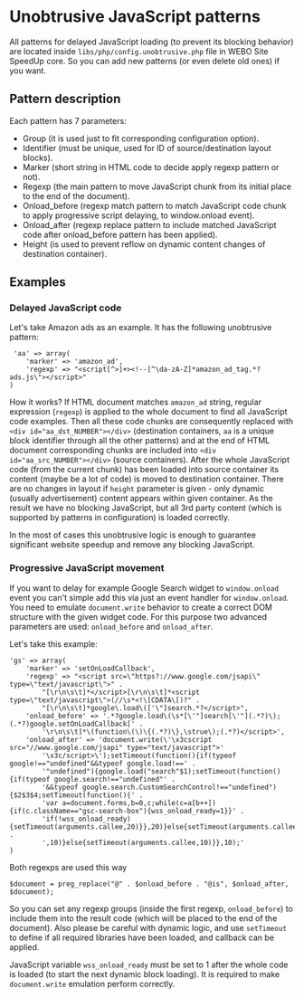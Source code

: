 # Unobtrusive JavaScript patterns #

All patterns for delayed JavaScript loading (to prevent its blocking behavior) are located inside `libs/php/config.unobtrusive.php` file in WEBO Site SpeedUp core. So you can add new patterns (or even delete old ones) if you want.

## Pattern description ##

Each pattern has 7 parameters:
  * Group (it is used just to fit corresponding configuration option).
  * Identifier (must be unique, used for ID of source/destination layout blocks).
  * Marker (short string in HTML code to decide apply regexp pattern or not).
  * Regexp (the main pattern to move JavaScript chunk from its initial place to the end of the document).
  * Onload\_before (regexp match pattern to match JavaScript code chunk to apply progressive script delaying, to window.onload event).
  * Onload\_after (regexp replace pattern to include matched JavaScript code after onload\_before pattern has been applied).
  * Height (is used to prevent reflow on dynamic content changes of destination container).

## Examples ##

### Delayed JavaScript code ###

Let's take Amazon ads as an example. It has the following unobtrusive pattern:
```
 'aa' => array(
	'marker' => 'amazon_ad',
	'regexp' => "<script[^>]+><!--[^\da-zA-Z]*amazon_ad_tag.*?ads.js\"></script>"
)
```

How it works? If HTML document matches `amazon_ad` string, regular expression (`regexp`) is applied to the whole document to find all JavaScript code examples. Then all these code chunks are consequently replaced with `<div id="aa_dst_NUMBER"></div>` (destination containers, `aa` is a unique block identifier through all the other patterns) and at the end of HTML document corresponding chunks are included into `<div id="aa_src_NUMBER"></div>` (source containers). After the whole JavaScript code (from the current chunk) has been loaded into source container its content (maybe be a lot of code) is moved to destination container. There are no changes in layout if `height` parameter is given - only dynamic (usually advertisement) content appears within given container. As the result we have no blocking JavaScript, but all 3rd party content (which is supported by patterns in configuration) is loaded correctly.

In the most of cases this unobtrusive logic is enough to guarantee significant website speedup and remove any blocking JavaScript.

### Progressive JavaScript movement ###

If you want to delay for example Google Search widget to `window.onload` event you can't simple add this via just an event handler for `window.onload`. You need to emulate `document.write` behavior to create a correct DOM structure with the given widget code. For this purpose two advanced parameters are used: `onload_before` and `onload_after`.

Let's take this example:
```
'gs' => array(
	'marker' => 'setOnLoadCallback',
	'regexp' => "<script src=\"https?://www.google.com/jsapi\" type=\"text/javascript\">" .
		"[\r\n\s\t]*</script>[\r\n\s\t]*<script type=\"text/javascript\">(//\s*<!\[CDATA\[)?" .
		"[\r\n\s\t]*google\.load\(['\"]search.*?</script>",
	'onload_before' => '.*?google.load\(\s*[\'"]search[\'"](.*?)\);(.*?)google.setOnLoadCallback[' .
		'\r\n\s\t]*\(function\(\)\{(.*?)\},\strue\);(.*?)</script>',
	'onload_after' => 'document.write(\'\x3cscript src="//www.google.com/jsapi" type="text/javascript">'
		'\x3c/script>\');setTimeout(function(){if(typeof google!=="undefined"&&typeof google.load!==' .
		'"undefined"){google.load("search"$1);setTimeout(function(){if(typeof google.search!=="undefined"' .
		'&&typeof google.search.CustomSearchControl!=="undefined"){$2$3$4;setTimeout(function(){' .
		'var a=document.forms,b=0,c;while(c=a[b++]){if(c.className=="gsc-search-box"){wss_onload_ready=1}}' .
		'if(!wss_onload_ready){setTimeout(arguments.callee,20)}},20)}else{setTimeout(arguments.callee,10)}}' .
		',10)}else{setTimeout(arguments.callee,10)}},10);'
)		
```

Both regexps are used this way
```
$document = preg_replace("@" . $onload_before . "@is", $onload_after, $document);
```

So you can set any regexp groups (inside the first regexp, `onload_before`) to include them into the result code (which will be placed to the end of the document). Also please be careful with dynamic logic, and use `setTimeout` to define if all required libraries have been loaded, and callback can be applied.

JavaScript variable `wss_onload_ready` must be set to 1 after the whole code is loaded (to start the next dynamic block loading). It is required to make `document.write` emulation perform correctly.